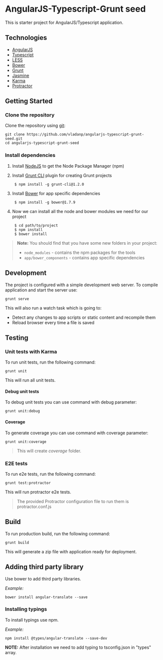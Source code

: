 # AngularJS-Typescript-Grunt seed
This is starter project for AngularJS/Typescript application.

## Technologies
- [AngularJS](https://angularjs.org/)
- [Typescript](http://www.typescriptlang.org/) 
- [LESS](http://lesscss.org/)
- [Bower](http://bower.io/)
- [Grunt](http://gruntjs.com/)
- [Jasmine](http://jasmine.github.io/)
- [Karma](https://karma-runner.github.io)
- [Protractor](http://www.protractortest.org/)

## Getting Started
### Clone the repository
Clone the repository using [git](http://git-scm.com/):

```
git clone https://github.com/vladanp/angularjs-typescript-grunt-seed.git
cd angularjs-typescript-grunt-seed
```

### Install dependencies
1. Install [NodeJS](https://nodejs.org/) to get the Node Package Manager (npm)

2. Install [Grunt CLI](http://gruntjs.com/getting-started) plugin for creating Grunt projects

        $ npm install -g grunt-cli@1.2.0

3. Install [Bower](http://bower.io/) for app specific dependencies
 
        $ npm install -g bower@1.7.9

4. Now we can install all the node and bower modules we need for our project

        $ cd path/to/project
        $ npm install
        $ bower install

> **Note:** You should find that you have some new folders in your project:
> * `node_modules` - contains the npm packages for the tools
> * `app/bower_components` - contains app specific dependencies

## Development
The project is configured with a simple development web server. To compile application and start the server use:
```
grunt serve
```
This will also run a watch task which is going to:
* Detect any changes to app scripts or static content and recompile them
* Reload browser every time a file is saved

## Testing
### Unit tests with Karma
To run unit tests, run the following command:
```
grunt unit
```
This will run all unit tests.

#### Debug unit tests
To debug unit tests you can use command with debug parameter:
```
grunt unit:debug
```
#### Coverage
To generate coverage you can use command with coverage parameter:
```
grunt unit:coverage
```
> This will create _coverage_ folder.

### E2E tests
To run e2e tests, run the following command:
```
grunt test:protractor
```  
This will run protractor e2e tests.

> The provided Protractor configuration file to run them is protractor.conf.js

## Build
To run production build, run the following command:
```
grunt build
```
This will generate a zip file with application ready for deployment.

## Adding third party library
Use bower to add third party libraries.

*Example:*
```
bower install angular-translate --save
```  
### Installing typings
To install typings use npm.

*Example:*
```
npm install @types/angular-translate --save-dev
```

**NOTE:** After installation we need to add typing to tsconfig.json in "types" array.
